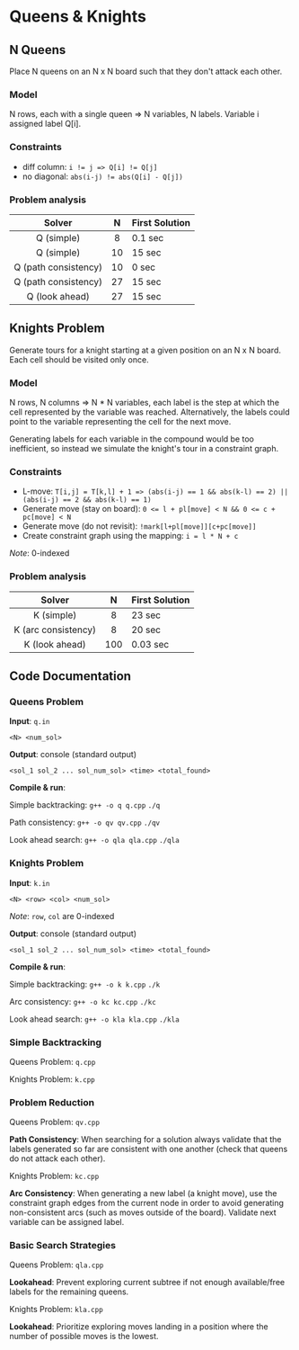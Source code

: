 # Queens & Knights

## N Queens

Place N queens on an N x N board such that they don't attack each other.

### Model

N rows, each with a single queen => N variables, N labels. Variable i assigned label Q[i].

### Constraints

- diff column: `i != j => Q[i] != Q[j]`
- no diagonal: `abs(i-j) != abs(Q[i] - Q[j])`

### Problem analysis

|Solver    |N  |First Solution|
|:--------:|:-:|:-------------------------|
|Q (simple)|8  |0.1 sec|
|Q (simple)|10 |15 sec|
|Q (path consistency)|10 | 0 sec|
|Q (path consistency)|27 | 15 sec|
|Q (look ahead)|27 | 15 sec|

## Knights Problem

Generate tours for a knight starting at a given position on an N x N board. Each cell should be visited only once.

### Model

N rows, N columns => N * N variables, each label is the step at which the cell represented by the variable was reached. Alternatively, the labels could point to the variable representing the cell for the next move.

Generating labels for each variable in the compound would be too inefficient, so instead we simulate the knight's tour in a constraint graph.

### Constraints

- L-move: `T[i,j] = T[k,l] + 1 => (abs(i-j) == 1 && abs(k-l) == 2) || (abs(i-j) == 2 && abs(k-l) == 1)`
- Generate move (stay on board): `0 <= l + pl[move] < N && 0 <= c + pc[move] < N`
- Generate move (do not revisit): `!mark[l+pl[move]][c+pc[move]]`
- Create constraint graph using the mapping: `i = l * N + c`

*Note*: 0-indexed

### Problem analysis

|Solver    |N  |First Solution|
|:--------:|:-:|:-------------------------|
|K (simple)|8  |23 sec|
|K (arc consistency)|8 | 20 sec|
|K (look ahead)|100| 0.03 sec|

## Code Documentation

### Queens Problem

**Input**: `q.in`

`<N> <num_sol>`

**Output**: console (standard output)

`<sol_1 sol_2 ... sol_num_sol> <time> <total_found>`

**Compile & run**: 

Simple backtracking:
`g++ -o q q.cpp`
`./q`

Path consistency:
`g++ -o qv qv.cpp`
`./qv`

Look ahead search:
`g++ -o qla qla.cpp`
`./qla`

### Knights Problem

**Input**: `k.in`

`<N> <row> <col> <num_sol>`

*Note*: `row`, `col` are 0-indexed

**Output**: console (standard output)

`<sol_1 sol_2 ... sol_num_sol> <time> <total_found>`

**Compile & run**: 

Simple backtracking:
`g++ -o k k.cpp`
`./k`

Arc consistency:
`g++ -o kc kc.cpp`
`./kc`

Look ahead search:
`g++ -o kla kla.cpp`
`./kla`

### Simple Backtracking

Queens Problem: `q.cpp`

Knights Problem: `k.cpp`

### Problem Reduction

Queens Problem: `qv.cpp`

**Path Consistency**: When searching for a solution always validate that the labels generated so far are consistent with one another (check that queens do not attack each other).

Knights Problem: `kc.cpp`

**Arc Consistency**: When generating a new label (a knight move), use the constraint graph edges from the current node in order to avoid generating non-consistent arcs (such as moves outside of the board). Validate next variable can be assigned label.

### Basic Search Strategies

Queens Problem: `qla.cpp`

**Lookahead**: Prevent exploring current subtree if not enough available/free labels for the remaining queens.

Knights Problem: `kla.cpp`

**Lookahead**: Prioritize exploring moves landing in a position where the number of possible moves is the lowest.